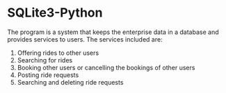 # SQLite3-Python

The program is a system that keeps the enterprise data in a database and provides services to users.
The services included are:
1) Offering rides to other users
2) Searching for rides
3) Booking other users or cancelling the bookings of other users
4) Posting ride requests
5) Searching and deleting ride requests
